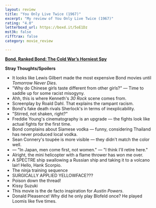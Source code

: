 ```yaml
---
layout: review
title: "You Only Live Twice (1967)"
excerpt: "My review of You Only Live Twice (1967)"
rating: "4.0"
letterboxd_url: https://boxd.it/5oE1Dz
mst3k: false
rifftrax: false
category: movie_review

---
```


<b><a href="https://boxd.it/r6gwI">Bond, Ranked Bond: The Cold War’s Horniest Spy</a></b>

<b>Stray Thoughts/Spoilers</b>
* It looks like Lewis Gilbert made the most expensive Bond movies until <i>Tomorrow Never Dies</i>.
* "Why do Chinese girls taste different from other girls?" — Time to saddle up for some racist misogyny.
* Ahh, this is where Kenneth's <i>30 Rock</i> scene comes from.
* Screenplay by Roald Dahl. That explains the rampant racism.
* Bond's fake death rivals Sherlock's in terms of inexplicability.
* "Stirred, not shaken, right?"
* Freddie Young's cinematography is an upgrade — the fights look like actual fights for the first time.
* Bond complains about Siamese vodka — funny, considering Thailand has never produced local vodka.
* Sean Connery's toupée is more visible — they didn't match the color well.
* — "In Japan, men come first, not women." — "I think I'll retire here."
* Alright, the mini helicopter with a flame thrower has won me over.
* A SPECTRE ship swallowing a Russian ship and taking it to a volcano lair! Hello, Hank Scorpio.
* The ninja training sequence
* SURGICALLY APPLIED YELLOWFACE???
* Poison down the thread!
* Kissy Suzuki
* This movie is the de facto inspiration for <i>Austin Powers</i>.
* Donald Pleasence! Why did he only play Blofeld once? He played Loomis like five times.